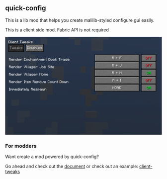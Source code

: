 ## quick-config

This is a lib mod that helps you create malilib-styled configure gui easily.

This is a client side mod. Fabric API is not required

![preview](https://github.com/Ivan-1F/quick-config/blob/fabric-1.15.2/screenshots/preview.png?raw=true)

### For modders

Want create a mod powered by quick-config?

Go ahead and check out the [document](https://github.com/Ivan-1F/quick-config/blob/fabric-1.15.2/docs/docs.md) or check out an example: [client-tweaks](https://github.com/Ivan-1F/client-tweaks)